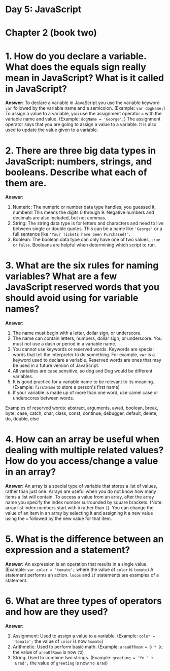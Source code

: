 # Day 5: JavaScript

# Chapter 2 (book two)

# 1. How do you declare a variable. What does the equals sign really mean in JavaScript? What is it called in JavaScript?
**Answer:**
To declare a variable in JavaScript you use the variable keyword `var` followed by the variable name and a semicolon. (Example: `var dogName;`) To assign a value to a variable, you use the assignment operator `=` with the variable name and value. (Example: `dogName = 'George';`) The assignment operator says that you are going to assign a value to a variable. It is also used to update the value given to a variable.

# 2. There are three big data types in JavaScript: numbers, strings, and booleans. Describe what each of them are.
**Answer:**
1. Numeric: The numeric or number data type handles, you guessed it, numbers! This means the digits 0 through 9. Negative numbers and decimals are also included, but not commas.
2. String: The string data type is for letters and characters and need to live between single or double quotes. This can be a name like `'George'` or a full sentence like `'Your Tickets have been Purchased!'`.
3. Boolean: The boolean data type can only have one of two values, `true` or `false`. Booleans are helpful when determining which script to run.

# 3. What are the six rules for naming variables? What are a few JavaScript reserved words that you should avoid using for variable names?
**Answer:**
1. The name must begin with a letter, dollar sign, or underscore.
2. The name can contain letters, numbers, dollar sign, or underscore. You must not use a dash or period in a variable name.
3. You cannot use keywords or reserved words. Keywords are special words that tell the interpreter to do something. For example, `var` is a keyword used to declare a variable. Reserved words are ones that may be used in a future version of JavaScript.
4. All variables are case sensitive, so dog and Dog would be different variables.
5. It is good practice for a variable name to be relevant to its meaning. (Example: `firstName` to store a person's first name)
6. If your variable is made up of more than one word, use camel case or underscores between words.<br>

Examples of reserved words: abstract, arguments, await,	boolean, break,	byte,	case, catch, char,	class, const,	continue, debugger,	default,	delete,	do, double,	else

# 4. How can an array be useful when dealing with multiple related values? How do you access/change a value in an array?
**Answer:**
An array is a special type of variable that stores a list of values, rather than just one. Arrays are useful when you do not know how many items a list will contain. To access a value from an array, after the array name you specify the index number surrounded by square brackets. (Note: array list index numbers start with `0` rather than `1`). You can change the value of an item in an array by selecting it and assigning it a new value using the `=` followed by the new value for that item.

# 5. What is the difference between an expression and a statement?
**Answer:**
An expression is an operation that results in a single value. (Example: `var color = 'tomato';` where the value of `color` is `tomato`) A statement performs an action. `loops` and `if` statements are examples of a statement.

# 6. What are three types of operators and how are they used?
**Answer:**
1. Assignment: Used to assign a value to a variable. (Example: `color = 'tomato';` the value of `color` is now `tomato`)
2. Arithmetic: Used to perform basic math. (Example: `areaOfRoom = 8 * 9;` the value of `areaOfRoom` is now `72`)
3. String: Used to combine two strings. (Example: `greeting = 'Yo ' + 'Brad';` the value of `greeting` is now `Yo Brad`)
